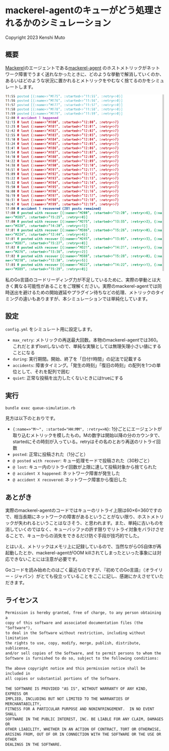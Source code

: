 # mackerel-agentのキューがどう処理されるかのシミュレーション

Copyright 2023 Kenshi Muto

## 概要

[Mackerel](https://mackerel.io/)のエージェントである[mackerel-agent](https://github.com/mackerelio/mackerel-agent) のホストメトリックがネットワーク障害でうまく送れなかったときに、どのような挙動で解消していくのか、あるいはどのような状況に置かれるとメトリックをやむなく捨てるのかをシミュレートします。

![シミュレーション実行](simulator.png)

私のGo言語のコードリーディング力が不足しているために、実際の挙動とは大きく異なる可能性があることをご理解ください。実際のmackerel-agentでは同時送出を避けるための開始遅延やプラグイン待ちなどの処理、メトリックのタイミングの違いもありますが、本シミュレーションでは単純化しています。

## 設定

`config.yml` をシミュレート用に設定します。

- `max_retry`: メトリックの再送最大回数。本物のmackerel-agentでは360。これだとまずlostしないので、単純な実験としては無理矢理小さい値にすることになる
- `during`: 実行期間。開始、終了を「日付`T`時間」の記法で記載する
- `accidents`: 障害タイミング。「発生の時刻」「復旧の時刻」の配列を1つの単位として、それを配列で囲む
- `quiet`: 正常な投稿を出力したくないときにはtrueにする

## 実行

```
bundle exec queue-simulation.rb
```

見方は以下のとおりです。

- `{:name=>"M〜", :started="HH:MM", :retry=>N}`: 1分ごとにエージェントが取り込むメトリックを模したもの。Mの数字は開始以降の分のカウンタで、startedにその時刻が入っている。retryはその名のとおり再送のリトライ回数
- `posted`: 正常に投稿された（1分ごと）
- `@ posted with recover`: キュー処理モードで投稿された（30秒ごと）
- `@ lost`: キュー内のリトライ回数が上限に達して投稿対象から捨てられた
- `@ accident X happened`: ネットワーク障害が発生した
- `@ accident X recovered`: ネットワーク障害から復旧した

## あとがき

実際のmackerel-agentのコードではキューのリトライ上限は60×6=360ですので、相当長期にネットワークの障害があるということがない限り、ホストメトリックが失われるということはなさそう、と思われます。また、単純に古いものを消していくのではなく、キューバッファの許す限りでリトライ対象をバラけさせることで、キューからの消失をできるだけ防ぐ手段が技巧的でした。

とはいえ、メトリックはメモリ上に記録しているので、当然ながらOS自体が再起動したとか、mackerel-agentがOOM killされてしまったといった事象には対応できないことには注意が必要です。

Goコードを読み始めたのはごく最近なのですが、『初めてのGo言語』（オライリー・ジャパン）がとても役立っていることをここに記し、感謝にかえさせていただきます。

## ライセンス

```
Permission is hereby granted, free of charge, to any person obtaining a
copy of this software and associated documentation files (the "Software"),
to deal in the Software without restriction, including without limitation
the rights to use, copy, modify, merge, publish, distribute, sublicense,
and/or sell copies of the Software, and to permit persons to whom the
Software is furnished to do so, subject to the following conditions:

The above copyright notice and this permission notice shall be included in
all copies or substantial portions of the Software.

THE SOFTWARE IS PROVIDED "AS IS", WITHOUT WARRANTY OF ANY KIND, EXPRESS OR
IMPLIED, INCLUDING BUT NOT LIMITED TO THE WARRANTIES OF MERCHANTABILITY,
FITNESS FOR A PARTICULAR PURPOSE AND NONINFRINGEMENT.  IN NO EVENT SHALL
SOFTWARE IN THE PUBLIC INTEREST, INC. BE LIABLE FOR ANY CLAIM, DAMAGES OR
OTHER LIABILITY, WHETHER IN AN ACTION OF CONTRACT, TORT OR OTHERWISE,
ARISING FROM, OUT OF OR IN CONNECTION WITH THE SOFTWARE OR THE USE OR OTHER
DEALINGS IN THE SOFTWARE.
```

